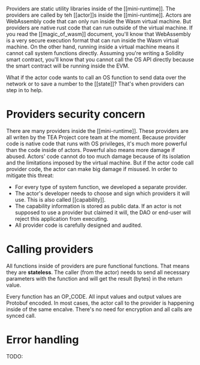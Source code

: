 Providers are static utility libraries inside of the [[mini-runtime]]. The providers are called by teh [[actor]]s inside the [[mini-runtime]]. Actors are WebAssembly code that can only run inside the Wasm virtual machine. But providers are native rust code that can run outside of the virtual machine. If you read the [[magic_of_wasm]] document, you'll know that WebAssembly is a very secure execution format that can run inside the Wasm virtual machine. On the other hand, running inside a virtual machine means it cannot call system functions directly. Assuming you're writing a Solidity smart contract, you'll know that you cannot call the OS API directly because the smart contract will be running inside the EVM. 

What if the actor code wants to call an OS function to send data over the network or to save a number to the [[state]]? That's when providers can step in to help.

# Providers security concern
There are many providers inside the [[mini-runtime]]. These providers are all writen by the TEA Project core team at the moment. Because provider code is native code that runs with OS privileges, it's much more powerful than the code inside of actors. Powerful also means more damage if abused. Actors' code cannot do too much damage because of its isolation and the limitations imposed by the virtual machine. But if the actor code call provider code, the actor can make big damage if misused. In order to mitigate this threat:

- For every type of system function, we developed a separate provider.
- The actor's developer needs to choose and sign which providers it will use. This is also called [[capability]].
- The capability information is stored as public data. If an actor is not supposed to use a provider but claimed it will, the DAO or end-user will reject this application from executing.
- All provider code is carefully designed and audited.

# Calling providers
All functions inside of providers are pure functional functions. That means they are **stateless**. The caller (from the actor) needs to send all necessary parameters with the function and will get the result (bytes) in the return value.

Every function has an OP_CODE. All input values and output values are Protobuf encoded. In most cases, the actor call to the provider is happening inside of the same encalve. There's no need for encryption and all calls are synced call.

# Error handling
TODO:
